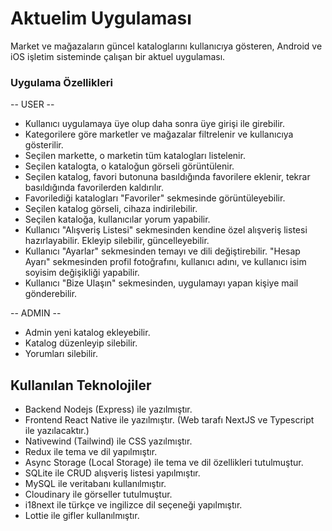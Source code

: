 # Aktuelim Uygulaması

Market ve mağazaların güncel kataloglarını kullanıcıya gösteren, Android ve iOS işletim sisteminde çalışan bir aktuel uygulaması.

### Uygulama Özellikleri

-- USER --

- Kullanıcı uygulamaya üye olup daha sonra üye girişi ile girebilir.
- Kategorilere göre marketler ve mağazalar filtrelenir ve kullanıcıya gösterilir.
- Seçilen markette, o marketin tüm katalogları listelenir.
- Seçilen katalogta, o kataloğun görseli görüntülenir.
- Seçilen katalog, favori butonuna basıldığında favorilere eklenir, tekrar basıldığında favorilerden kaldırılır.
- Favorilediği katalogları "Favoriler" sekmesinde görüntüleyebilir.
- Seçilen katalog görseli, cihaza indirilebilir.
- Seçilen kataloğa, kullanıcılar yorum yapabilir.
- Kullanıcı "Alışveriş Listesi" sekmesinden kendine özel alışveriş listesi hazırlayabilir. Ekleyip silebilir, güncelleyebilir.
- Kullanıcı "Ayarlar" sekmesinden temayı ve dili değiştirebilir. "Hesap Ayarı" sekmesinden profil fotoğrafını, kullanıcı adını, ve kullanıcı isim soyisim değişikliği yapabilir.
- Kullanıcı "Bize Ulaşın" sekmesinden, uygulamayı yapan kişiye mail gönderebilir.

-- ADMIN --

- Admin yeni katalog ekleyebilir.
- Katalog düzenleyip silebilir.
- Yorumları silebilir.

## Kullanılan Teknolojiler

- Backend Nodejs (Express) ile yazılmıştır.
- Frontend React Native ile yazılmıştır. (Web tarafı NextJS ve Typescript ile yazılacaktır.)
- Nativewind (Tailwind) ile CSS yazılmıştır.
- Redux ile tema ve dil yapılmıştır.
- Async Storage (Local Storage) ile tema ve dil özellikleri tutulmuştur.
- SQLite ile CRUD alışveriş listesi yapılmıştır.
- MySQL ile veritabanı kullanılmıştır.
- Cloudinary ile görseller tutulmuştur.
- i18next ile türkçe ve ingilizce dil seçeneği yapılmıştır.
- Lottie ile gifler kullanılmıştır.
